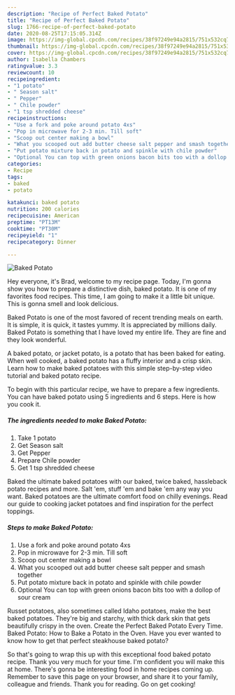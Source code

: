 ```yaml
---
description: "Recipe of Perfect Baked Potato"
title: "Recipe of Perfect Baked Potato"
slug: 1766-recipe-of-perfect-baked-potato
date: 2020-08-25T17:15:05.314Z
image: https://img-global.cpcdn.com/recipes/38f97249e94a2815/751x532cq70/baked-potato-recipe-main-photo.jpg
thumbnail: https://img-global.cpcdn.com/recipes/38f97249e94a2815/751x532cq70/baked-potato-recipe-main-photo.jpg
cover: https://img-global.cpcdn.com/recipes/38f97249e94a2815/751x532cq70/baked-potato-recipe-main-photo.jpg
author: Isabella Chambers
ratingvalue: 3.3
reviewcount: 10
recipeingredient:
- "1 potato"
- " Season salt"
- " Pepper"
- " Chile powder"
- "1 tsp shredded cheese"
recipeinstructions:
- "Use a fork and poke around potato 4xs"
- "Pop in microwave for 2-3 min. Till soft"
- "Scoop out center making a bowl"
- "What you scooped out add butter cheese salt pepper and smash together"
- "Put potato mixture back in potato and spinkle with chile powder"
- "Optional You can top with green onions bacon bits too with a dollop of sour cream"
categories:
- Recipe
tags:
- baked
- potato

katakunci: baked potato 
nutrition: 200 calories
recipecuisine: American
preptime: "PT13M"
cooktime: "PT30M"
recipeyield: "1"
recipecategory: Dinner

---
```



![Baked Potato](https://img-global.cpcdn.com/recipes/38f97249e94a2815/751x532cq70/baked-potato-recipe-main-photo.jpg)

Hey everyone, it's Brad, welcome to my recipe page. Today, I'm gonna show you how to prepare a distinctive dish, baked potato. It is one of my favorites food recipes. This time, I am going to make it a little bit unique. This is gonna smell and look delicious.

Baked Potato is one of the most favored of recent trending meals on earth. It is simple, it is quick, it tastes yummy. It is appreciated by millions daily. Baked Potato is something that I have loved my entire life. They are fine and they look wonderful.

A baked potato, or jacket potato, is a potato that has been baked for eating. When well cooked, a baked potato has a fluffy interior and a crisp skin. Learn how to make baked potatoes with this simple step-by-step video tutorial and baked potato recipe.


To begin with this particular recipe, we have to prepare a few ingredients. You can have baked potato using 5 ingredients and 6 steps. Here is how you cook it.

<!--inarticleads1-->

##### The ingredients needed to make Baked Potato:

1. Take 1 potato
1. Get  Season salt
1. Get  Pepper
1. Prepare  Chile powder
1. Get 1 tsp shredded cheese


Baked the ultimate baked potatoes with our baked, twice baked, hassleback potato recipes and more. Salt &#39;em, stuff &#39;em and bake &#39;em any way you want. Baked potatoes are the ultimate comfort food on chilly evenings. Read our guide to cooking jacket potatoes and find inspiration for the perfect toppings. 

<!--inarticleads2-->

##### Steps to make Baked Potato:

1. Use a fork and poke around potato 4xs
1. Pop in microwave for 2-3 min. Till soft
1. Scoop out center making a bowl
1. What you scooped out add butter cheese salt pepper and smash together
1. Put potato mixture back in potato and spinkle with chile powder
1. Optional You can top with green onions bacon bits too with a dollop of sour cream


Russet potatoes, also sometimes called Idaho potatoes, make the best baked potatoes. They&#39;re big and starchy, with thick dark skin that gets beautifully crispy in the oven. Create the Perfect Baked Potato Every Time. Baked Potato: How to Bake a Potato in the Oven. Have you ever wanted to know how to get that perfect steakhouse baked potato? 

So that's going to wrap this up with this exceptional food baked potato recipe. Thank you very much for your time. I'm confident you will make this at home. There's gonna be interesting food in home recipes coming up. Remember to save this page on your browser, and share it to your family, colleague and friends. Thank you for reading. Go on get cooking!
